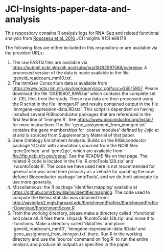 # JCI-Insights-paper-data-and-analysis

This respository contains R analysis logs for RNA-Seq and related functional analysis from [Rousseau et al. 2016](https://insight.jci.org/articles/view/88178) JCI Insights 1(15):e88178 

The following files are either included in this respository or are available via the provided URLs:
1. The raw FASTQ files are available via https://submit.ncbi.nlm.nih.gov/subs/sra/SUB2597568/overview. A processed version of the data is made available in the file 'geneid_readcount_mm10.txt'.
2. The ImmGen Consortium data is available from https://www.ncbi.nlm.nih.gov/geo/query/acc.cgi?acc=GSE15907. Please download the file 'GSE15907_RAW.tar' which contains the complete set of .CEL files from the study. These raw data are then processed using the R script in the file 'immgen.R' and results contained output in the file 'immgene-expression-data.RData'. This script is dependent on having installed several R/Bioconductor packages that are referenced in the first few line of 'immgen.R'. See https://www.bioconductor.org/install/ for more instructions.The file 'gene_assignment_from_immgen.txt' contains the gene memberships for 'coarse modules' defined by Jojic et al and is sourced from Supplementary Material of that paper.
3. Gene Ontology Enrichment Analysis. Builds on the R/Bioconductor package 'GO.db' with annotations sourced from the NCBI files 'gene2refseq' and 'gene2go', which are available from ftp://ftp.ncbi.nih.gov/gene/. See the README file on that page. The related R code is located in the file 'R.ontoTools.128.zip' and 'rw.ontoTools.R'. The code we have used here is not recommended for general use was used here primarily as a vehicle for updating the now defunct Bioconductor package 'ontoTools', and we do /not/ advocate its use more generally.
4. Miscellaneous: the R package 'identifier.mapping' available at https://github.com/rbhwilliams/identifier.mapping. The code used to compute the Betina statistic was obtained from: http://xavierlab2.mgh.harvard.edu/EnrichmentProfiler/EnrichmentProfilerDownload/EnrichmentScore.R
5. From the working directory, please make a directory called 'rfunctions' and place all .R files there. Unpack 'R.ontoTools.128.zip' and move it to rfunctions. Make a directory called 'datafiles' and place 'geneid_readcount_mm10', 'immgene-expression-data.RData' and 'gene_assignment_from_immgen.txt' there. Run R in the working directory and use the 'source' command on 'log.R' to run the entire analysis and produce all outputs as specified in the paper.
